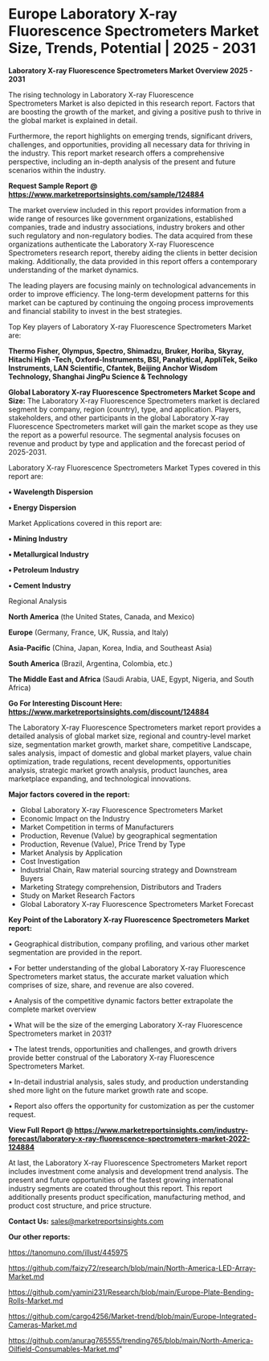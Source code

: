 # Europe Laboratory X-ray Fluorescence Spectrometers Market Size, Trends, Potential | 2025 - 2031

<Strong> Laboratory X-ray Fluorescence Spectrometers Market Overview 2025 - 2031</strong>

The rising technology in Laboratory X-ray Fluorescence Spectrometers Market is also depicted in this research report. Factors that are boosting the growth of the market, and giving a positive push to thrive in the global market is explained in detail.

Furthermore, the report highlights on emerging trends, significant drivers, challenges, and opportunities, providing all necessary data for thriving in the industry. This report market research offers a comprehensive perspective, including an in-depth analysis of the present and future scenarios within the industry.

<strong>Request Sample Report @ <a href=https://www.marketreportsinsights.com/sample/124884>https://www.marketreportsinsights.com/sample/124884</a></strong>

The market overview included in this report provides information from a wide range of resources like government organizations, established companies, trade and industry associations, industry brokers and other such regulatory and non-regulatory bodies. The data acquired from these organizations authenticate the Laboratory X-ray Fluorescence Spectrometers research report, thereby aiding the clients in better decision making. Additionally, the data provided in this report offers a contemporary understanding of the market dynamics.

The leading players are focusing mainly on technological advancements in order to improve efficiency. The long-term development patterns for this market can be captured by continuing the ongoing process improvements and financial stability to invest in the best strategies.

Top Key players of Laboratory X-ray Fluorescence Spectrometers Market are:

<strong>Thermo Fisher, Olympus, Spectro, Shimadzu, Bruker, Horiba, Skyray, Hitachi High -Tech, Oxford-Instruments, BSI, Panalytical, AppliTek, Seiko Instruments, LAN Scientific, Cfantek, Beijing Anchor Wisdom Technology, Shanghai JingPu Science & Technology</strong>

<strong><b>Global Laboratory X-ray Fluorescence Spectrometers Market Scope and Size:</b></strong>
The Laboratory X-ray Fluorescence Spectrometers market is declared segment by company, region (country), type, and application. Players, stakeholders, and other participants in the global Laboratory X-ray Fluorescence Spectrometers market will gain the market scope as they use the report as a powerful resource. The segmental analysis focuses on revenue and product by type and application and the forecast period of 2025-2031.

Laboratory X-ray Fluorescence Spectrometers Market Types covered in this report are:

<strong>• Wavelength Dispersion

• Energy Dispersion</strong>

Market Applications covered in this report are:

<strong>• Mining Industry

• Metallurgical Industry

• Petroleum Industry

• Cement Industry</strong> 

Regional Analysis

<strong>North America</strong> (the United States, Canada, and Mexico)

<strong>Europe</strong> (Germany, France, UK, Russia, and Italy)

<strong>Asia-Pacific</strong> (China, Japan, Korea, India, and Southeast Asia)

<strong>South America</strong> (Brazil, Argentina, Colombia, etc.)

<strong>The Middle East and Africa</strong> (Saudi Arabia, UAE, Egypt, Nigeria, and South Africa)

<strong>Go For Interesting Discount Here: <a href=https://www.marketreportsinsights.com/discount/124884>https://www.marketreportsinsights.com/discount/124884</a></strong>

The Laboratory X-ray Fluorescence Spectrometers market report provides a detailed analysis of global market size, regional and country-level market size, segmentation market growth, market share, competitive Landscape, sales analysis, impact of domestic and global market players, value chain optimization, trade regulations, recent developments, opportunities analysis, strategic market growth analysis, product launches, area marketplace expanding, and technological innovations.

<strong><b>Major factors covered in the report:</b></strong>
<ul>
  <li>Global Laboratory X-ray Fluorescence Spectrometers Market </li>
  <li>Economic Impact on the Industry</li>
  <li>Market Competition in terms of Manufacturers</li>
  <li>Production, Revenue (Value) by geographical segmentation</li>
  <li>Production, Revenue (Value), Price Trend by Type</li>
  <li>Market Analysis by Application</li>
  <li>Cost Investigation</li>
  <li>Industrial Chain, Raw material sourcing strategy and Downstream Buyers</li>
  <li>Marketing Strategy comprehension, Distributors and Traders</li>
  <li>Study on Market Research Factors</li>
  <li>Global Laboratory X-ray Fluorescence Spectrometers Market Forecast</li>
</ul>

<strong><b>Key Point of the Laboratory X-ray Fluorescence Spectrometers Market report:</b></strong>

• Geographical distribution, company profiling, and various other market segmentation are provided in the report.

• For better understanding of the global Laboratory X-ray Fluorescence Spectrometers market status, the accurate market valuation which comprises of size, share, and revenue are also covered.

• Analysis of the competitive dynamic factors better extrapolate the complete market overview

• What will be the size of the emerging Laboratory X-ray Fluorescence Spectrometers market in 2031?

• The latest trends, opportunities and challenges, and growth drivers provide better construal of the Laboratory X-ray Fluorescence Spectrometers Market.

• In-detail industrial analysis, sales study, and production understanding shed more light on the future market growth rate and scope.

• Report also offers the opportunity for customization as per the customer request.

<strong><b>View Full Report @ <a href=https://www.marketreportsinsights.com/industry-forecast/laboratory-x-ray-fluorescence-spectrometers-market-2022-124884>https://www.marketreportsinsights.com/industry-forecast/laboratory-x-ray-fluorescence-spectrometers-market-2022-124884</a></b></strong>


At last, the Laboratory X-ray Fluorescence Spectrometers Market report includes investment come analysis and development trend analysis. The present and future opportunities of the fastest growing international industry segments are coated throughout this report. This report additionally presents product specification, manufacturing method, and product cost structure, and price structure.

<strong>Contact Us:</strong>
sales@marketreportsinsights.com

<strong>Our other reports:</strong>

<a href=https://tanomuno.com/illust/445975>https://tanomuno.com/illust/445975</a>

<a href=https://github.com/faizy72/research/blob/main/North-America-LED-Array-Market.md>https://github.com/faizy72/research/blob/main/North-America-LED-Array-Market.md</a>

<a href=https://github.com/yamini231/Research/blob/main/Europe-Plate-Bending-Rolls-Market.md>https://github.com/yamini231/Research/blob/main/Europe-Plate-Bending-Rolls-Market.md</a>

<a href=https://github.com/cargo4256/Market-trend/blob/main/Europe-Integrated-Cameras-Market.md>https://github.com/cargo4256/Market-trend/blob/main/Europe-Integrated-Cameras-Market.md</a>

<a href=https://github.com/anurag765555/trending765/blob/main/North-America-Oilfield-Consumables-Market.md>https://github.com/anurag765555/trending765/blob/main/North-America-Oilfield-Consumables-Market.md</a>"
